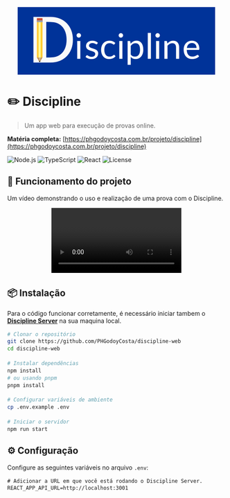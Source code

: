 <div align="center">
    <img src="src/Assets/logo_discipline.png" alt="Logo do Discipline">
</div>

# ✏️ Discipline

> Um app web para execução de provas online.

**Matéria completa:** [https://phgodoycosta.com.br/projeto/discipline](https://phgodoycosta.com.br/projeto/discipline)

![Node.js](https://img.shields.io/badge/Node.js-18+-339933?style=for-the-badge&logo=nodedotjs&logoColor=white)
![TypeScript](https://img.shields.io/badge/TypeScript-4.9+-3178C6?style=for-the-badge&logo=typescript&logoColor=white)
![React](https://img.shields.io/badge/React-18.2+-61DAFB?style=for-the-badge&logo=react&logoColor=white)
![License](https://img.shields.io/badge/License-MIT-green?style=for-the-badge)

## 🎥 Funcionamento do projeto

Um vídeo demonstrando o uso e realização de uma prova com o Discipline.

<div align="center">
    <video src="src/Assets/Fazendo_prova_design_novo.mp4" controls></video>
</div>

## 📦 Instalação

Para o código funcionar corretamente, é necessário iniciar tambem o [**Discipline Server**](https://github.com/PHGodoyCosta/discipline-server) na sua maquina local.

```bash
# Clonar o repositório
git clone https://github.com/PHGodoyCosta/discipline-web
cd discipline-web

# Instalar dependências
npm install
# ou usando pnpm
pnpm install

# Configurar variáveis de ambiente
cp .env.example .env

# Iniciar o servidor
npm run start
```

## ⚙️ Configuração

Configure as seguintes variáveis no arquivo `.env`:

```env
# Adicionar a URL em que você está rodando o Discipline Server.
REACT_APP_API_URL=http://localhost:3001
```